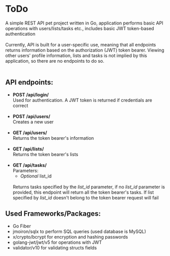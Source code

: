 # ToDo

A simple REST API pet project written in Go, application performs basic API operations with users/lists/tasks etc., includes basic JWT token-based authentication<br><br>
Currently, API is built for a user-specific use, meaning that all endpoints returns information based on the authorization (JWT) token bearer. Viewing other users' profile information, lists and tasks is not implied by this application, so there are no endpoints to do so.<br><br>

<h2>API endpoints:</h2>
<ul>
  <li>
    <b>POST /api/login/</b><br>
    Used for authentication. A JWT token is returned if credentials are correct
  </li><br>
  <li>
    <b>POST /api/users/<br></b>
    Creates a new user
  </li><br>
  <li>
    <b>GET /api/users/<br></b>
    Returns the token bearer's information
  </li><br>
  <li>
    <b>GET /api/lists/</b><br>
    Returns the token bearer's lists
  </li><br>
  <li>
    <b>GET /api/tasks/</b><br>
    Parameters:
      <ul>
        <li><i>Optional</i> list_id</li>
      </ul><br>
    Returns tasks specified by the <i>list_id</i> parameter, if no <i>list_id</i> parameter is provided, this endpoint will return all the token bearer's tasks. If list specified by <i>list_id</i> doesn't belong to the token bearer request will fail
  </li>
</ul>

<h2>Used Frameworks/Packages:</h2>
<ul>
  <li>Go Fiber</li>
  <li>jmoiron/sqlx to perform SQL queries (used database is MySQL)</li>
  <li>x/crypto/bcrypt for encryption and hashing passwords</li>
  <li>golang-jwt/jwt/v5 for operations with JWT</li>
  <li>validator/v10 for validating structs fields</li>
</ul>
